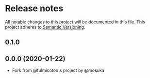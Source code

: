 # Release notes
All notable changes to this project will be documented in this file.
This project adheres to [Semantic Versioning](http://semver.org/).

## 0.1.0


## 0.0.0 (2020-01-22)
- Fork from @fulmicoton's project by @mosuka
